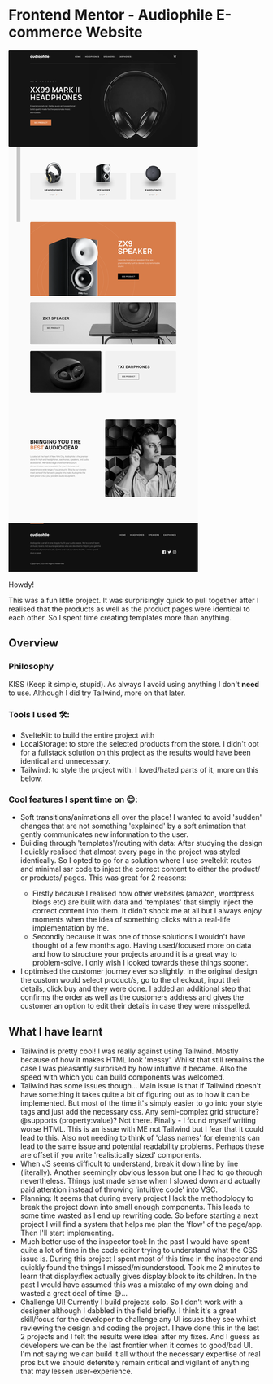 
# Frontend Mentor - Audiophile E-commerce Website

![alt text](static/images/preview.png)

Howdy!

This was a fun little project. It was surprisingly quick to pull together after I realised that the products as well as the product pages were identical to each other. So I spent time creating templates more than anything.

## Overview

### Philosophy 
KISS (Keep it simple, stupid). As always I avoid using anything I don't **need** to use. Although I did try Tailwind, more on that later.

### Tools I used 🛠:

- SvelteKit: to build the entire project with
- LocalStorage: to store the selected products from the store. I didn't opt for a fullstack solution on this project as the results would have been identical and unnecessary. 
- Tailwind: to style the project with. I loved/hated parts of it, more on this below.

### Cool features I spent time on 😊:

- Soft transitions/animations all over the place! I wanted to avoid 'sudden' changes that are not something 'explained' by a soft animation that gently communicates new information to the user.
- Building through 'templates'/routing with data: After studying the design I quickly realised that almost every page in the project was styled identically. So I opted to go for a solution where I use sveltekit routes and minimal ssr code to inject the correct content to either the product/<specific product name> or products/<specific products category> pages. This was great for 2 reasons:
    - Firstly because I realised how other websites (amazon, wordpress blogs etc) are built with data and 'templates' that simply inject the correct content into them. It didn't shock me at all but I always enjoy moments when the idea of something clicks with a real-life implementation by me.
    - Secondly because it was one of those solutions I wouldn't have thought of a few months ago. Having used/focused more on data and how to structure your projects around it is a great way to problem-solve. I only wish I looked towards these things sooner.
- I optimised the customer journey ever so slightly. In the original design the
  custom would select product/s, go to the checkout, input their details, click
  buy and they were done. I added an additional step that confirms the order as
  well as the customers address and gives the customer an option to edit their
  details in case they were misspelled. 

  

## What I have learnt

- Tailwind is pretty cool! I was really against using Tailwind. Mostly because of how it makes HTML look 'messy'. Whilst that still remains the case I was pleasantly surprised by how intuitive it became. Also the speed with which you can build components was welcomed.
- Tailwind has some issues though... Main issue is that if Tailwind doesn't have something it takes quite a bit of figuring out as to how it can be implemented. But most of the time it's simply easier to go into your style tags and just add the necessary css. Any semi-complex grid structure? @supports (property:value)? Not there. Finally - I found myself writing worse HTML. This is an issue with ME not Tailwind but I fear that it could lead to this. Also not needing to think of 'class names' for elements can lead to the same issue and potential readability problems. Perhaps these are offset if you write 'realistically sized' components.
- When JS seems difficult to understand, break it down line by line (literally). Another seemingly obvious lesson but one I had to go through nevertheless. Things just made sense when I slowed down and actually paid attention instead of throwing 'intuitive code' into VSC.
- Planning: It seems that during every project I lack the methodology to break the project down into small enough components. This leads to some time wasted as I end up rewriting code. So before starting a next project I will find a system that helps me plan the 'flow' of the page/app. Then I'll start implementing.
- Much better use of the inspector tool: In the past I would have spent quite a lot of time in the code editor trying to understand what the CSS issue is. During this project I spent most of this time in the inspector and quickly found the things I missed/misunderstood. Took me 2 minutes to learn that display:flex actually gives display:block to its children. In the past I would have assumed this was a mistake of my own doing and wasted a great deal of time 😅...
- Challenge UI! Currently I build projects solo. So I don't work with a designer although I dabbled in the field briefly. I think it's a great skill/focus for the developer to challenge any UI issues they see whilst reviewing the design and coding the project. I have done this in the last 2 projects and I felt the results were ideal after my fixes. And I guess as developers we can be the last frontier when it comes to good/bad UI. I'm not saying we can build it all without the necessary expertise of real pros but we should defenitely remain critical and vigilant of anything that may lessen user-experience. 